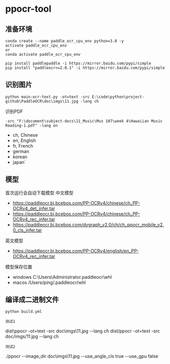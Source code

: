 # ppocr-tool
## 准备环境
```
conda create --name paddle_ocr_cpu_env python=3.8 -y
activate paddle_ocr_cpu_env 
or
conda activate paddle_ocr_cpu_env 
```
```
pip install paddlepaddle -i https://mirror.baidu.com/pypi/simple
pip install "paddleocr>=2.0.1" -i https://mirror.baidu.com/pypi/simple
```
## 识别图片
```
python main-ocr-text.py -ot=text -src E:\code\python\project-github\PaddleOCR\doc\imgs\11.jpg -lang ch
```

识别PDF

```
-src "F:\document\subject-docs\11_Music\Mus 107\week 4\Hawaiian Music Reading-1.pdf" -lang en
```

- ch, Chinese
- en, English
- fr, French
- german
- korean
- japan`

## 模型 
首次运行会自动下载模型
中文模型
- https://paddleocr.bj.bcebos.com/PP-OCRv4/chinese/ch_PP-OCRv4_det_infer.tar
- https://paddleocr.bj.bcebos.com/PP-OCRv4/chinese/ch_PP-OCRv4_rec_infer.tar
- https://paddleocr.bj.bcebos.com/dygraph_v2.0/ch/ch_ppocr_mobile_v2.0_cls_infer.tar


英文模型
- https://paddleocr.bj.bcebos.com/PP-OCRv4/english/en_PP-OCRv4_rec_infer.tar

模型保存位置
- windows C:\Users\Administrator\.paddleocr\whl
- macos /Users/ping/.paddleocr/whl

## 编译成二进制文件
```
python build.yml
```
```
测试1
```
dist\ppocr -ot=text -src doc\imgs\11.jpg --lang ch
dist/ppocr -ot=text -src doc/imgs/11.jpg --lang ch
```
测试2
```
./ppocr --image_dir doc\imgs\11.jpg --use_angle_cls true --use_gpu false
```